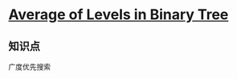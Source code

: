 # [Average of Levels in Binary Tree](https://leetcode.com/problems/average-of-levels-in-binary-tree/)

## 知识点

广度优先搜索
